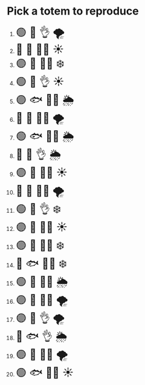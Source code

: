 # Pick a totem to reproduce

1.  <span style="font-size:2em">🟢 🐄 👌 🌪️</span>
2.  <span style="font-size:2em">🔴 🐘 🫶🏾 ☀️</span>
3.  <span style="font-size:2em">🟣 🐘 👍🏼 ❄️</span>
4.  <span style="font-size:2em">🟢 🐘 👌 ☀️</span>
5.  <span style="font-size:2em">🟣 🐟 👍🏼 🌦️</span>
6.  <span style="font-size:2em">🔴 🐔 👍🏼 🌪️</span>
7.  <span style="font-size:2em">🟢 🐟 🤞🏿 🌦️</span>
8.  <span style="font-size:2em">🔴 🐄 👌 🌦️</span>
9.  <span style="font-size:2em">🟣 🐄 🤞🏿 ☀️</span>
10. <span style="font-size:2em">🔴 🐄 🫶🏾 🌪️</span>
11. <span style="font-size:2em">🟢 🐔 👌 ❄️</span>
12. <span style="font-size:2em">🟣 🐔 🤞🏿 ☀️</span>
13. <span style="font-size:2em">🟣 🐄 👍🏼 ❄️</span>
14. <span style="font-size:2em">🔴 🐟 🤞🏿 ❄️</span>
15. <span style="font-size:2em">🟢 🐄 🫶🏾 🌦️</span>
16. <span style="font-size:2em">🟣 🐔 🫶🏾 🌪️</span>
17. <span style="font-size:2em">🟣 🐘 👌 🌪️</span>
18. <span style="font-size:2em">🔴 🐟 👌 🌦️</span>
19. <span style="font-size:2em">🟣 🐄 🫶🏾 🌪️</span>
20. <span style="font-size:2em">🟢 🐟 👍🏼 ☀️</span>